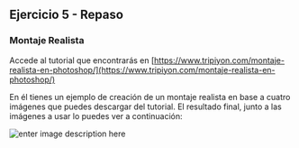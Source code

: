 ## Ejercicio 5 - Repaso

### Montaje Realista

Accede al tutorial que encontrarás en  [https://www.tripiyon.com/montaje-realista-en-photoshop/](https://www.tripiyon.com/montaje-realista-en-photoshop/)

En él tienes un ejemplo de creación de un montaje realista en base a cuatro imágenes que puedes descargar del tutorial. El resultado final, junto a las imágenes a usar lo puedes ver a continuación:

![enter image description here](https://www.tripiyon.com/wp-content/uploads/montaje-realista-photoshop1b.jpg)
